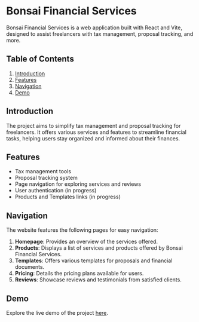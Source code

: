 # Bonsai Financial Services

Bonsai Financial Services is a web application built with React and Vite, designed to assist freelancers with tax management, proposal tracking, and more.

## Table of Contents
1. [Introduction](#introduction)
2. [Features](#features)
3. [Navigation](#navigation)
4. [Demo](#demo)

## Introduction
The project aims to simplify tax management and proposal tracking for freelancers. It offers various services and features to streamline financial tasks, helping users stay organized and informed about their finances.

## Features
- Tax management tools
- Proposal tracking system
- Page navigation for exploring services and reviews
- User authentication (in progress)
- Products and Templates links (in progress)

## Navigation
The website features the following pages for easy navigation:
1. **Homepage**: Provides an overview of the services offered.
2. **Products**: Displays a list of services and products offered by Bonsai Financial Services.
3. **Templates**: Offers various templates for proposals and financial documents.
4. **Pricing**: Details the pricing plans available for users.
5. **Reviews**: Showcase reviews and testimonials from satisfied clients.

## Demo
Explore the live demo of the project [here](https://bonsai-financial-services.netlify.app/).

